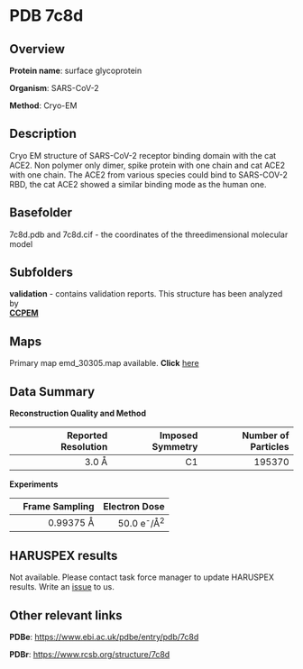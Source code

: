 # PDB 7c8d

## Overview

**Protein name**: surface glycoprotein

**Organism**: SARS-CoV-2

**Method**: Cryo-EM

## Description

Cryo EM structure of SARS-CoV-2 receptor binding domain with the cat ACE2. Non polymer only dimer, spike protein with one chain and cat ACE2 with one chain. The ACE2 from various species could bind to SARS-COV-2 RBD, the cat ACE2 showed a similar binding mode as the human one. 

## Basefolder

7c8d.pdb and 7c8d.cif - the coordinates of the threedimensional molecular model

## Subfolders





**validation** - contains validation reports. This structure has been analyzed by <br>     [**CCPEM**](https://github.com/thorn-lab/coronavirus_structural_task_force/tree/master/pdb/surface_glycoprotein/SARS-CoV-2/7c8d/validation/ccpem-validation)



## Maps

Primary map emd_30305.map available. **Click** [here](http://ftp.wwpdb.org/pub/emdb/structures/EMD-30305/map/) 

## Data Summary
**Reconstruction Quality and Method**

|   | Reported Resolution | Imposed Symmetry | Number of Particles |
|---|-------------:|----------------:|--------------:|
|   |3.0 Å|C1|195370|

**Experiments**

|   | Frame Sampling | Electron Dose |
|---|-------------:|----------------:|
|   |0.99375 Å|50.0 e<sup>-</sup>/Å<sup>2</sup>|

## HARUSPEX results

Not available. Please contact task force manager to update HARUSPEX results. Write an [issue](https://github.com/thorn-lab/coronavirus_structural_task_force/issues) to us.

## Other relevant links 
**PDBe**:  https://www.ebi.ac.uk/pdbe/entry/pdb/7c8d
 
**PDBr**: https://www.rcsb.org/structure/7c8d 
